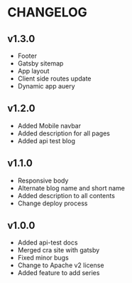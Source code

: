 # CHANGELOG


## v1.3.0

- Footer
- Gatsby sitemap
- App layout
- Client side routes update
- Dynamic app auery

## v1.2.0

- Added Mobile navbar
- Added description for all pages
- Added api test blog

## v1.1.0

- Responsive body
- Alternate blog name and short name
- Added description to all contents
- Change deploy process

## v1.0.0

- Added api-test docs
- Merged cra site with gatsby
- Fixed minor bugs
- Change to Apache v2 license
- Added feature to add series
